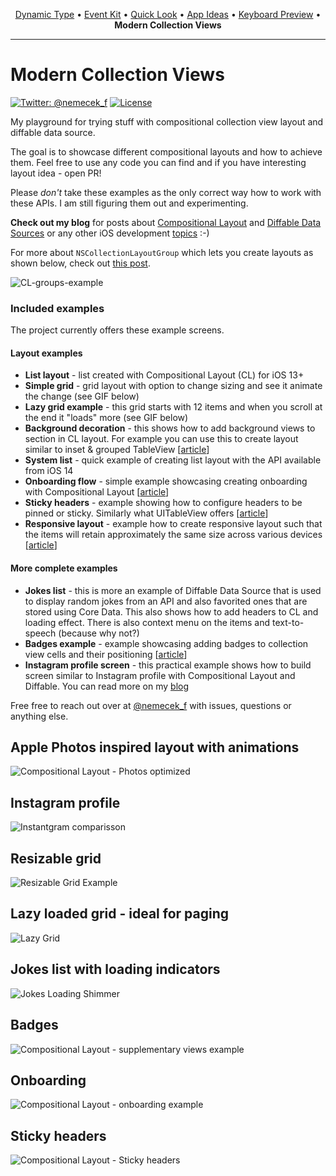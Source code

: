 <p align="center">
  <a href="https://github.com/nemecek-filip/DynamicType-ReferenceApp">Dynamic Type</a> &bull;
  <a href="https://github.com/nemecek-filip/EKEventKit.Example">Event Kit</a>  &bull;
  <a href="https://github.com/nemecek-filip/QLPreviewController.Example">Quick Look</a> 	&bull;
  <a href="https://github.com/nemecek-filip/App-ideas">App Ideas</a> &bull;
  <a href="https://github.com/nemecek-filip/KeyboardPreview.iOS">Keyboard Preview</a>
  &bull;
  <b>Modern Collection Views</b>
</p>

----

# Modern Collection Views

[![Twitter: @nemecek_f](https://img.shields.io/badge/contact-@nemecek_f-blue.svg?style=flat)](https://twitter.com/nemecek_f)
[![License](https://img.shields.io/badge/license-MIT-green.svg?style=flat)](https://github.com/nemecek-filip/CompositionalDiffablePlayground.ios/blob/main/LICENSE)

My playground for trying stuff with compositional collection view layout and diffable data source.

The goal is to showcase different compositional layouts and how to achieve them. Feel free to use any code you can find and if you have interesting layout idea - open PR!

Please *don't* take these examples as the only correct way how to work with these APIs. I am still figuring them out and experimenting.

**Check out my blog** for posts about [Compositional Layout](https://nemecek.be/blog/series/compositional-layout) and [Diffable Data Sources](https://nemecek.be/blog/series/diffable) or any other iOS development [topics](https://nemecek.be/blog/swift-and-ios) :-)

For more about `NSCollectionLayoutGroup` which lets you create layouts as shown below, check out [this post](https://nemecek.be/blog/66/detailed-look-at-the-nscollectionlayoutgroup).

![CL-groups-example](https://nemecek.be/media/images/groups-example.png)


### Included examples

The project currently offers these example screens.

#### Layout examples

* **List layout** - list created with Compositional Layout (CL) for iOS 13+
* **Simple grid** - grid layout with option to change sizing and see it animate the change (see GIF below)
* **Lazy grid example** - this grid starts with 12 items and when you scroll at the end it "loads" more (see GIF below)
* **Background decoration** - this shows how to add background views to section in CL layout. For example you can use this to create layout similar to inset & grouped TableView [[article](https://nemecek.be/blog/71/using-background-decoration-views-with-compositional-layout)]
* **System list** - quick example of creating list layout with the API available from iOS 14
* **Onboarding flow** - simple example showcasing creating onboarding with Compositional Layout [[article](https://nemecek.be/blog/81/how-to-create-onboarding-with-compositional-layout)]
* **Sticky headers** - example showing how to configure headers to be pinned or sticky. Similarly what UITableView offers [[article](https://nemecek.be/blog/83/how-to-create-sticky-headers-with-compositional-layout)]
* **Responsive layout** - example how to create responsive layout such that the items will retain approximately the same size across various devices [[article](https://nemecek.be/blog/84/how-to-create-responsive-compositional-layout)]


#### More complete examples

* **Jokes list** - this is more an example of Diffable Data Source that is used to display random jokes from an API and also favorited ones that are stored using Core Data. This also shows how to add headers to CL and loading effect. There is also context menu on the items and text-to-speech (because why not?)
* **Badges example** - example showcasing adding badges to collection view cells and their positioning [[article](https://nemecek.be/blog/69/supplementary-views-with-compositional-layout-and-diffable-data-source)]
* **Instagram profile screen** - this practical example shows how to build screen similar to Instagram profile with Compositional Layout and Diffable. You can read more on my [blog](https://nemecek.be/blog/72/building-instagram-profile-screen-with-compositional-layout)



Free free to reach out over at [@nemecek_f](https://twitter.com/nemecek_f) with issues, questions or anything else.

## Apple Photos inspired layout with animations

![Compositional Layout - Photos optimized](https://nemecek.be/media/images/photosLayoutOptimized.gif)

## Instagram profile

![Instantgram comparisson](https://nemecek.be/media/images/instantgramComparisson.png)

## Resizable grid

![Resizable Grid Example](https://nemecek.be/media/images/CDPResizableGrid.gif)

## Lazy loaded grid - ideal for paging

![Lazy Grid](https://nemecek.be/media/images/CDPLazyGrid.gif)

## Jokes list with loading indicators

![Jokes Loading Shimmer](https://nemecek.be/media/images/jokesLoadingShimmer.gif)

## Badges

![Compositional Layout - supplementary views example](https://nemecek.be/media/images/IMG_39B7EA982A23-1.jpeg)

## Onboarding

![Compositional Layout - onboarding example](https://nemecek.be/media/images/compositionalLayoutOnboarding.gif)

## Sticky headers

![Compositional Layout - Sticky headers](https://nemecek.be/media/images/compositionalLayoutStickyHeaders.gif)